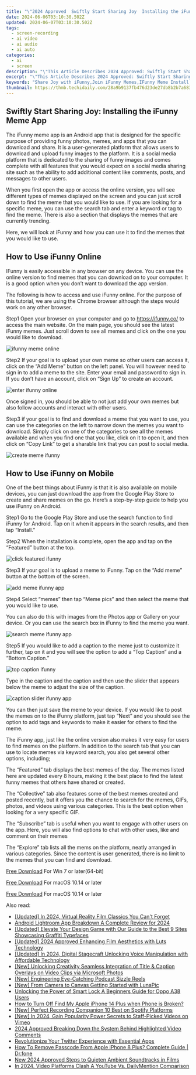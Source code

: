 ```yaml
---
title: "\"2024 Approved  Swiftly Start Sharing Joy  Installing the iFunny Meme App\""
date: 2024-06-06T03:10:30.502Z
updated: 2024-06-07T03:10:30.502Z
tags: 
  - screen-recording
  - ai video
  - ai audio
  - ai auto
categories: 
  - ai
  - screen
description: "\"This Article Describes 2024 Approved: Swiftly Start Sharing Joy: Installing the iFunny Meme App\""
excerpt: "\"This Article Describes 2024 Approved: Swiftly Start Sharing Joy: Installing the iFunny Meme App\""
keywords: "Share Joy with iFunny,Join iFunny Memes,IFunny Meme Install,Quick Access to Laughter,Start Sharing Funny,Embrace Humor App,Download iFunny Jokes"
thumbnail: https://thmb.techidaily.com/28a9b9137fb476d23de27db8b2b7a6831725824f933c103ee7899d28b7a1a357.jpg
---
```


## Swiftly Start Sharing Joy: Installing the iFunny Meme App

The iFunny meme app is an Android app that is designed for the specific purpose of providing funny photos, memes, and apps that you can download and share. It is a user-generated platform that allows users to download and upload funny images to the platform. It is a social media platform that is dedicated to the sharing of funny images and comes complete with all features that you would expect on a social media sharing site such as the ability to add additional content like comments, posts, and messages to other users.

When you first open the app or access the online version, you will see different types of memes displayed on the screen and you can just scroll down to find the meme that you would like to use. If you are looking for a specific meme, you can use the search tab and enter a keyword or tag to find the meme. There is also a section that displays the memes that are currently trending.

Here, we will look at iFunny and how you can use it to find the memes that you would like to use.

## How to Use iFunny Online

IFunny is easily accessible in any browser on any device. You can use the online version to find memes that you can download on to your computer. It is a good option when you don’t want to download the app version.

The following is how to access and use iFunny online. For the purpose of this tutorial, we are using the Chrome browser although the steps would work on any other browser.

Step1 Open your browser on your computer and go to <https://ifunny.co/> to access the main website. On the main page, you should see the latest iFunny memes. Just scroll down to see all memes and click on the one you would like to download.

![ifunny meme online](https://images.wondershare.com/filmora/article-images/2022/07/ifunny-meme-online.jpg)

Step2 If your goal is to upload your own meme so other users can access it, click on the “Add Meme” button on the left panel. You will however need to sign in to add a meme to the site. Enter your email and password to sign in. If you don’t have an account, click on “Sign Up” to create an account.

![enter ifunny online](https://images.wondershare.com/filmora/article-images/2022/07/enter-ifunny-online.jpg)

Once signed in, you should be able to not just add your own memes but also follow accounts and interact with other users.

Step3 if your goal is to find and download a meme that you want to use, you can use the categories on the left to narrow down the memes you want to download. Simply click on one of the categories to see all the memes available and when you find one that you like, click on it to open it, and then click on “Copy Link” to get a sharable link that you can post to social media.

![create meme ifunny](https://images.wondershare.com/filmora/article-images/2022/07/create-meme-ifunny.jpg)

## How to Use iFunny on Mobile

One of the best things about iFunny is that it is also available on mobile devices, you can just download the app from the Google Play Store to create and share memes on the go. Here’s a step-by-step guide to help you use iFunny on Android.

Step1 Go to the Google Play Store and use the search function to find iFunny for Android. Tap on it when it appears in the search results, and then tap “Install.”

Step2 When the installation is complete, open the app and tap on the “Featured” button at the top.

![click featured ifunny](https://images.wondershare.com/filmora/article-images/2022/07/click-featured-ifunny.jpg)

Step3 If your goal is to upload a meme to iFunny. Tap on the “Add meme” button at the bottom of the screen.

![add meme ifunny app](https://images.wondershare.com/filmora/article-images/2022/07/add-meme-ifunny-app.jpg)

Step4 Select “memes” then tap “Meme pics” and then select the meme that you would like to use.

You can also do this with images from the Photos app or Gallery on your device. Or you can use the search box in iFunny to find the meme you want.

![search meme ifunny app](https://images.wondershare.com/filmora/article-images/2022/07/search-meme-ifunny-app.jpg)

Step5 If you would like to add a caption to the meme just to customize it further, tap on it and you will see the option to add a “Top Caption” and a “Bottom Caption.”

![top caption ifunny](https://images.wondershare.com/filmora/article-images/2022/07/top-caption-ifunny.jpg)

Type in the caption and the caption and then use the slider that appears below the meme to adjust the size of the caption.

![caption slider ifunny app](https://images.wondershare.com/filmora/article-images/2022/07/caption-slider-ifunny-app.jpg)

You can then just save the meme to your device. If you would like to post the memes on to the iFunny platform, just tap “Next” and you should see the option to add tags and keywords to make it easier for others to find the meme.

The iFunny app, just like the online version also makes it very easy for users to find memes on the platform. In addition to the search tab that you can use to locate memes via keyword search, you also get several other options, including;

The “Featured” tab displays the best memes of the day. The memes listed here are updated every 8 hours, making it the best place to find the latest funny memes that others have shared or created.

The “Collective” tab also features some of the best memes created and posted recently, but it offers you the chance to search for the memes, GIFs, photos, and videos using various categories. This is the best option when looking for a very specific GIF.

The “Subscribe” tab is useful when you want to engage with other users on the app. Here, you will also find options to chat with other uses, like and comment on their memes

The “Explore” tab lists all the mems on the platform, neatly arranged in various categories. Since the content is user generated, there is no limit to the memes that you can find and download.

[Free Download](https://tools.techidaily.com/wondershare/filmora/download/) For Win 7 or later(64-bit)

[Free Download](https://tools.techidaily.com/wondershare/filmora/download/) For macOS 10.14 or later

[Free Download](https://tools.techidaily.com/wondershare/filmora/download/) For macOS 10.14 or later

<ins class="adsbygoogle"
     style="display:block"
     data-ad-format="autorelaxed"
     data-ad-client="ca-pub-7571918770474297"
     data-ad-slot="1223367746"></ins>

<ins class="adsbygoogle"
     style="display:block"
     data-ad-format="autorelaxed"
     data-ad-client="ca-pub-7571918770474297"
     data-ad-slot="1223367746"></ins>



<ins class="adsbygoogle"
     style="display:block"
     data-ad-client="ca-pub-7571918770474297"
     data-ad-slot="8358498916"
     data-ad-format="auto"
     data-full-width-responsive="true"></ins>


<span class="atpl-alsoreadstyle">Also read:</span>
<div><ul>
<li><a href="https://vp-tips.techidaily.com/updated-in-2024-virtual-reality-film-classics-you-cant-forget/"><u>[Updated] In 2024, Virtual Reality Film Classics You Can't Forget</u></a></li>
<li><a href="https://vp-tips.techidaily.com/android-lightroom-app-breakdown-a-complete-review-for-2024/"><u>Android Lightroom App Breakdown  A Complete Review for 2024</u></a></li>
<li><a href="https://vp-tips.techidaily.com/updated-elevate-your-design-game-with-our-guide-to-the-best-9-sites-showcasing-graffiti-typefaces/"><u>[Updated] Elevate Your Design Game with Our Guide to the Best 9 Sites Showcasing Graffiti Typefaces</u></a></li>
<li><a href="https://vp-tips.techidaily.com/updated-2024-approved-enhancing-film-aesthetics-with-luts-technology/"><u>[Updated] 2024 Approved  Enhancing Film Aesthetics with Luts Technology</u></a></li>
<li><a href="https://vp-tips.techidaily.com/updated-in-2024-digital-stagecraft-unlocking-voice-manipulation-with-affordable-technology/"><u>[Updated] In 2024, Digital Stagecraft  Unlocking Voice Manipulation with Affordable Technology</u></a></li>
<li><a href="https://vp-tips.techidaily.com/new-unlocking-creativity-seamless-integration-of-title-and-caption-overlays-on-video-clips-via-microsoft-photos/"><u>[New] Unlocking Creativity  Seamless Integration of Title & Caption Overlays on Video Clips via Microsoft Photos</u></a></li>
<li><a href="https://vp-tips.techidaily.com/new-engineering-eye-catching-podcast-sizzle-reels/"><u>[New] Engineering Eye-Catching Podcast Sizzle Reels</u></a></li>
<li><a href="https://vp-tips.techidaily.com/new-from-camera-to-canvas-getting-started-with-lunapic/"><u>[New] From Camera to Canvas  Getting Started with LunaPic</u></a></li>
<li><a href="https://android-unlock.techidaily.com/unlocking-the-power-of-smart-lock-a-beginners-guide-for-oppo-a38-users-by-drfone-android/"><u>Unlocking the Power of Smart Lock A Beginners Guide for Oppo A38 Users</u></a></li>
<li><a href="https://ios-unlock.techidaily.com/how-to-turn-off-find-my-apple-iphone-14-plus-when-phone-is-broken-by-drfone-ios/"><u>How to Turn Off Find My Apple iPhone 14 Plus when Phone is Broken?</u></a></li>
<li><a href="https://screen-mirroring-recording.techidaily.com/new-perfect-recording-companion-10-best-on-spotify-platforms/"><u>[New] Perfect Recording Companion  10 Best on Spotify Platforms</u></a></li>
<li><a href="https://vimeo-videos.techidaily.com/new-in-2024-gain-popularity-power-secrets-to-staff-picked-videos-on-vimeo/"><u>[New] In 2024, Gain Popularity Power  Secrets to Staff-Picked Videos on Vimeo</u></a></li>
<li><a href="https://youtube-clips.techidaily.com/2024-approved-breaking-down-the-system-behind-highlighted-video-comments/"><u>2024 Approved  Breaking Down the System Behind Highlighted Video Comments</u></a></li>
<li><a href="https://twitter-videos.techidaily.com/revolutionize-your-twitter-experience-with-essential-apps/"><u>Revolutionize Your Twitter Experience with Essential Apps</u></a></li>
<li><a href="https://iphone-unlock.techidaily.com/how-to-remove-passcode-from-apple-iphone-8-plus-complete-guide-drfone-by-drfone-ios/"><u>How To Remove Passcode From Apple iPhone 8 Plus? Complete Guide | Dr.fone</u></a></li>
<li><a href="https://audio-shaping.techidaily.com/new-2024-approved-steps-to-quieten-ambient-soundtracks-in-films/"><u>New 2024 Approved Steps to Quieten Ambient Soundtracks in Films</u></a></li>
<li><a href="https://facebook-record-videos.techidaily.com/in-2024-video-platforms-clash-a-youtube-vs-dailymention-comparison/"><u>In 2024, Video Platforms Clash  A YouTube Vs. DailyMention Comparison</u></a></li>
</ul></div>
